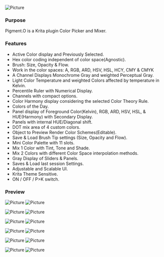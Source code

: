 ![Picture](https://raw.githubusercontent.com/EyeOdin/Pigment.O/master/pykrita/pigment_o/PREVIEWS/pigment_o.png)

### Purpose

Pigment.O is a Krita plugin Color Picker and Mixer.

### Features

* Active Color display and Previously Selected.
* Hex color coding independent of color space(Agnostic).
* Brush: Size, Opacity & Flow.
* Work in the color spaces: A, RGB, ARD, HSV, HSL, HCY, CMY & CMYK
* A Channel Displays Monochrome Gray and weighted Perceptual Gray.
* Light Color Temperature and weighted Colors affected by temperature in Kelvin.
* Percentile Ruler with Numerical Display.
* Channels with compact options.
* Color Harmony display considering the selected Color Theory Rule.
* Colors of the Day.
* Panel display of Foreground Color(Kelvin), RGB, ARD, HSV, HSL, & HUE(Harmony) with Secondary Display.
* Panels with internal HUE/Diagonal shift.
* DOT mix area of 4 custom colors.
* Object to Preview Render Color Schemes(Editable).
* Save & Load Brush Tip settings (Size, Opacity and Flow).
* Mini Color Palette with 11 slots.
* Mix 1 Color with Tint, Tone and Shade.
* Mix 2 Colors with different Color Space interpolation methods.
* Gray Display of Sliders & Panels.
* Saves & Load last session Settings.
* Adjustable and Scalable UI.
* Krita Theme Sensitive.
* ON / OFF / P>K switch.

### Preview
![Picture](https://raw.githubusercontent.com/EyeOdin/Pigment.O/master/pykrita/pigment_o/PREVIEWS/hsv.png)
![Picture](https://raw.githubusercontent.com/EyeOdin/Pigment.O/master/pykrita/pigment_o/PREVIEWS/display_black_zoom_percent.png)

![Picture](https://raw.githubusercontent.com/EyeOdin/Pigment.O/master/pykrita/pigment_o/PREVIEWS/hue_triangle.png)
![Picture](https://raw.githubusercontent.com/EyeOdin/Pigment.O/master/pykrita/pigment_o/PREVIEWS/theme_sensitive.png)

![Picture](https://raw.githubusercontent.com/EyeOdin/Pigment.O/master/pykrita/pigment_o/PREVIEWS/rgb.png)
![Picture](https://raw.githubusercontent.com/EyeOdin/Pigment.O/master/pykrita/pigment_o/PREVIEWS/ard.png)

![Picture](https://raw.githubusercontent.com/EyeOdin/Pigment.O/master/pykrita/pigment_o/PREVIEWS/dot.png)
![Picture](https://raw.githubusercontent.com/EyeOdin/Pigment.O/master/pykrita/pigment_o/PREVIEWS/object.png)

![Picture](https://raw.githubusercontent.com/EyeOdin/Pigment.O/master/pykrita/pigment_o/PREVIEWS/harmony.png)
![Picture](https://raw.githubusercontent.com/EyeOdin/Pigment.O/master/pykrita/pigment_o/PREVIEWS/channels.png)

![Picture](https://raw.githubusercontent.com/EyeOdin/Pigment.O/master/pykrita/pigment_o/PREVIEWS/fgc.png)
![Picture](https://raw.githubusercontent.com/EyeOdin/Pigment.O/master/pykrita/pigment_o/PREVIEWS/sof_palette_tts_mixer.png)
